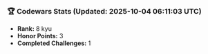 ### 🏆 Codewars Stats (Updated: 2025-10-04 06:11:03 UTC)

- **Rank:** 8 kyu
- **Honor Points:** 3
- **Completed Challenges:** 1

